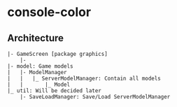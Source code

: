 # console-color

## Architecture

```
|- GameScreen [package graphics]
    |- 
|- model: Game models
|   |- ModelManager
|   |   |_ ServerModelManager: Contain all models
|   |       |_ Model
|_ util: Will be decided later
    |- SaveLoadManager: Save/Load ServerModelManager
```
